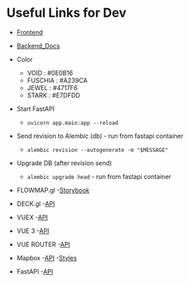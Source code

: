 # Useful Links for Dev

- [Frontend](http://localhost:3000)
- [Backend_Docs](http://localhost:8000/docs)

- Color
    - VOID : #0E0B16
    - FUSCHIA : #A239CA
    - JEWEL : #4717F6
    - STARK : #E7DFDD

- Start FastAPI
    - `uvicorn app.main:app --reload`
- Send revision to Alembic (db) - run from fastapi container
    - `alembic revision --autogenerate -m "$MESSAGE"`
- Upgrade DB (after revision send)
    - `alembic upgrade head` - run from fastapi container

- FLOWMAP.gl
    -[Storybook](https://teralytics.github.io/flowmap.gl/index.html?path=/story/basic--basic-as-layer)
- DECK.gl
    -[API](https://deck.gl/docs/api-reference/core/deck)
- VUEX
    -[API](https://vuex.vuejs.org/)
- VUE 3
    -[API](https://v3.vuejs.org/api/)
- VUE ROUTER
    -[API](https://router.vuejs.org/api/)
- Mapbox
    -[API](https://docs.mapbox.com/mapbox-gl-js/api/)
    -[Styles](https://docs.mapbox.com/api/maps/styles/)
- FastAPI
    -[API](https://fastapi.tiangolo.com/)
